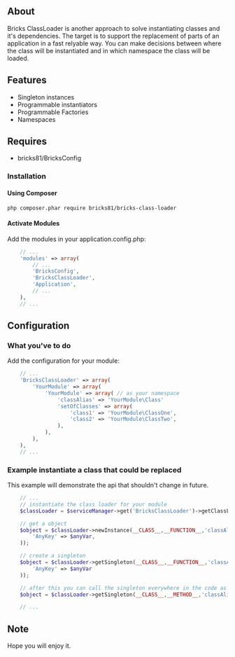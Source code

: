 ## About

Bricks ClassLoader is another approach to solve instantiating classes and it's dependencies. The target is to support the replacement of parts of an application
in a fast relyable way. You can make decisions between where the class will be instantiated and in which namespace the class will be loaded. 

## Features
- Singleton instances
- Programmable instantiators
- Programmable Factories
- Namespaces

## Requires
- bricks81/BricksConfig

### Installation

#### Using Composer

    php composer.phar require bricks81/bricks-class-loader

#### Activate Modules

Add the modules in your application.config.php:

```php
	// ...    
	'modules' => array(
    	// ...
    	'BricksConfig',	
    	'BricksClassLoader',
    	'Application',
    	// ...	
    ),
	// ...
```

## Configuration

### What you've to do

Add the configuration for your module:

```php
	// ...
	'BricksClassLoader' => array(
		'YourModule' => array(
			'YourModule' => array( // as your namespace
				'classAlias' => 'YourModule\Class'
				'setOfClasses' => array(
					'class1' => 'YourModule\ClassOne',
					'class2' => 'YourModule\ClassTwo',
				),
			),			
		),
	),	
	// ...
```

### Example instantiate a class that could be replaced

This example will demonstrate the api that shouldn't change in future.

```php
	// ...
	// instantiate the class loader for your module
	$classLoader = $serviceManager->get('BricksClassLoader')->getClassLoader('YourModule');

	// get a object
	$object = $classLoader->newInstance(__CLASS__,__FUNCTION__,'classAlias','YourNamespace',array( // the factory parameters
		'AnyKey' => $anyVar,
	));

	// create a singleton
	$object = $classLoader->getSingleton(__CLASS__,__FUNCTION__,'classAlias','YourNamespace',array(
		'AnyKey' => $anyVar
	));

	// after this you can call the singleton everywhere in the code as follows
	$object = $classLoader->getSingleton(__CLASS__,__METHOD__,'classAlias');

	// ...
```

## Note

Hope you will enjoy it.
